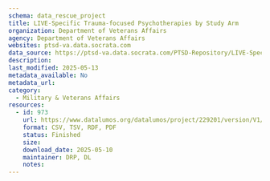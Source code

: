 ```yaml
---
schema: data_rescue_project 
title: LIVE-Specific Trauma-focused Psychotherapies by Study Arm
organization: Department of Veterans Affairs
agency: Department of Veterans Affairs
websites: ptsd-va.data.socrata.com
data_source: https://ptsd-va.data.socrata.com/PTSD-Repository/LIVE-Specific-Trauma-focused-Psychotherapies-by-St/ga6w-cjsi
description: 
last_modified: 2025-05-13
metadata_available: No
metadata_url: 
category:
  - Military & Veterans Affairs 
resources:
  - id: 973
    url: https://www.datalumos.org/datalumos/project/229201/version/V1/view
    format: CSV, TSV, RDF, PDF
    status: Finished
    size: 
    download_date: 2025-05-10
    maintainer: DRP, DL
    notes: 
---
```

